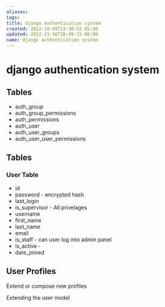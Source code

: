 ```yaml
---
aliases: 
tags: 
title: django authentication system
created: 2022-10-09T23:30:52-05:00
updated: 2022-11-16T16:49:15-06:00
name: django authentication system
---
```

# django authentication system

## Tables
- auth_group
- auth_group_permissions
- auth_permissions
- auth_user
- auth_user_groups
- auth_user_user_permissions

## Tables
### User Table
- id
- password - encrypted hash
- last_login
- is_supervisor - All privelages
- username
- first_name
- last_name
- email
- is_staff - can user log into admin panel
- is_active - 
- date_joined

## User Profiles
Extend or compose new profiles 

Extending the user model